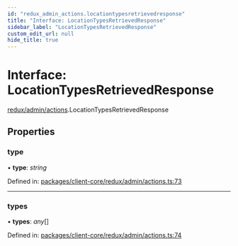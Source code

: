 ```yaml
---
id: "redux_admin_actions.locationtypesretrievedresponse"
title: "Interface: LocationTypesRetrievedResponse"
sidebar_label: "LocationTypesRetrievedResponse"
custom_edit_url: null
hide_title: true
---
```


# Interface: LocationTypesRetrievedResponse

[redux/admin/actions](../modules/redux_admin_actions.md).LocationTypesRetrievedResponse

## Properties

### type

• **type**: *string*

Defined in: [packages/client-core/redux/admin/actions.ts:73](https://github.com/xr3ngine/xr3ngine/blob/56376a778/packages/client-core/redux/admin/actions.ts#L73)

___

### types

• **types**: *any*[]

Defined in: [packages/client-core/redux/admin/actions.ts:74](https://github.com/xr3ngine/xr3ngine/blob/56376a778/packages/client-core/redux/admin/actions.ts#L74)
